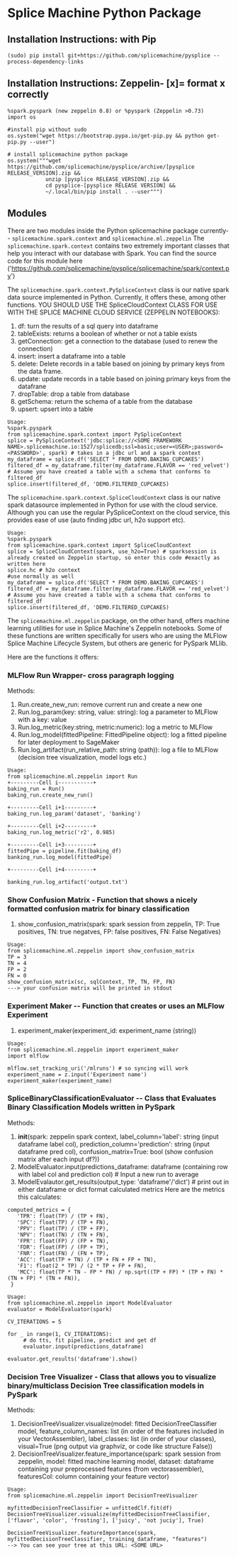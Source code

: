 # Splice Machine Python Package
## Installation Instructions: with Pip
`(sudo) pip install git+https://github.com/splicemachine/pysplice --process-dependency-links`

## Installation Instructions: Zeppelin- [x]= format x correctly
```
%spark.pyspark (new zeppelin 0.8) or %pyspark (Zeppelin >0.73)
import os

#install pip without sudo
os.system("wget https://bootstrap.pypa.io/get-pip.py && python get-pip.py --user")

# install splicemachine python package
os.system("""wget https://github.com/splicemachine/pysplice/archive/[pysplice RELEASE_VERSION].zip && 
            unzip [pysplice RELEASE_VERSION].zip && 
            cd pysplice-[pysplice RELEASE VERSION] &&
            ~/.local/bin/pip install . --user""")
```

## Modules
  There are two modules inside the Python splicemachine package currently-- `splicemachine.spark.context` and `splicemachine.ml.zeppelin`
  The `splicemachine.spark.context` contains two extremely important classes that help you interact with our database with Spark.
You can find the source code for this module here ('https://github.com/splicemachine/pysplice/splicemachine/spark/context.py')

  The `splicemachine.spark.context.PySpliceContext` class is our native spark data source implemented in Python. Currently,
  it offers these, among other functions. YOU SHOULD USE THE SpliceCloudContext CLASS FOR USE WITH THE SPLICE MACHINE CLOUD SERVICE (ZEPPELIN NOTEBOOKS):
1. df: turn the results of a sql query into dataframe
2. tableExists: returns a boolean of whether or not a table exists
3. getConnection: get a connection to the database (used to renew the connection)
4. insert: insert a dataframe into a table
5. delete: Delete records in a table based on joining by primary keys from the data frame.
6. update: update records in a table based on joining primary keys from the datafrane
7. dropTable: drop a table from database
8. getSchema: return the schema of a table from the database
9. upsert: upsert into a table

```
Usage:
%spark.pyspark
from splicemachine.spark.context import PySpliceContext
splice = PySpliceContext('jdbc:splice://<SOME FRAMEWORK NAME>.splicemachine.io:1527/splicedb;ssl=basic;user=<USER>;password=<PASSWORD>', spark) # takes in a jdbc url and a spark context
my_dataframe = splice.df('SELECT * FROM DEMO.BAKING_CUPCAKES')
filtered_df = my_dataframe.filter(my_dataframe.FLAVOR == 'red_velvet')
# Assume you have created a table with a schema that conforms to filtered_df
splice.insert(filtered_df, 'DEMO.FILTERED_CUPCAKES)
```

  The `splicemachine.spark.context.SpliceCloudContext` class is our native spark datasource implemented in Python for use with the cloud service. Although you can use the regular PySpliceContext on the cloud service, this provides ease of use (auto finding jdbc url, h2o support etc). 
 
```
Usage:
%spark.pyspark
from splicemachine.spark.context import SpliceCloudContext
splice = SpliceCloudContext(spark, use_h2o=True) # sparksession is already created on Zeppelin startup, so enter this code #exactly as written here
splice.hc # h2o context
#use normally as well
my_dataframe = splice.df('SELECT * FROM DEMO.BAKING_CUPCAKES')
filtered_df = my_dataframe.filter(my_dataframe.FLAVOR == 'red_velvet')
# Assume you have created a table with a schema that conforms to filtered_df
splice.insert(filtered_df, 'DEMO.FILTERED_CUPCAKES)
```

  The `splicemachine.ml.zeppelin` package, on the other hand, offers machine learning utilities for use in Splice Machine's Zeppelin notebooks.
  Some of these functions are written specifically for users who are using the MLFlow Splice Machine Lifecycle System, but others are generic for PySpark MLlib.
  
 Here are the functions it offers:

### MLFlow Run Wrapper- cross paragraph logging
 Methods:
 1. Run.create_new_run: remove current run and create a new one
 2. Run.log_param(key: string, value: string): log a parameter to MLFlow with a key: value
 3. Run.log_metric(key:string, metric:numeric): log a metric to MLFlow
 4. Run.log_model(fittedPipeline: FittedPipeline object): log a fitted pipeline for later deployment to SageMaker
 5. Run.log_artifact(run_relative_path: string (path)): log a file to MLFlow (decision tree visualization, model logs etc.)
 
 ```
 Usage:
 from splicemachine.ml.zeppelin import Run
 +---------Cell i-----------+
 baking_run = Run()
 baking_run.create_new_run()
 
 +---------Cell i+1---------+
 baking_run.log_param('dataset', 'banking')
 
 +---------Cell i+2---------+
 baking_run.log_metric('r2', 0.985)
 
 +---------Cell i+3---------+
 fittedPipe = pipeline.fit(baking_df)
 banking_run.log_model(fittedPipe)
 
 +---------Cell i+4---------+
 
 banking_run.log_artifact('output.txt')
 ```
 
### Show Confusion Matrix - Function that shows a nicely formatted confusion matrix for binary classification
1. show_confusion_matrix(spark: spark session from zeppelin, TP: True positives, TN: true negatves, FP: false positives, FN: False Negatives)
```
Usage:
from splicemachine.ml.zeppelin import show_confusion_matrix
TP = 3
TN = 4
FP = 2
FN = 0
show_confusion_matrix(sc, sqlContext, TP, TN, FP, FN)
---> your confusion matrix will be printed in stdout
```

### Experiment Maker -- Function that creates or uses an MLFlow Experiment
1. experiment_maker(experiment_id: experiment_name (string))

```
Usage:
from splicemachine.ml.zeppelin import experiment_maker
import mlflow

mlflow.set_tracking_uri('/mlruns') # so syncing will work
experiment_name = z.input('Experiment name')
experiment_maker(experiment_name)
```

### SpliceBinaryClassificationEvaluator -- Class that Evaluates Binary Classification Models written in PySpark
Methods:
1. __init__(spark: zeppelin spark context, label_column='label': string (input dataframe label col), prediction_column='prediction': string (input dataframe pred col), confusion_matrix=True: bool (show confusion matrix after each input df?))
3. ModelEvaluator.input(predictions_dataframe: dataframe (containing row with label col and prediction col) # Input a new run to average
4. ModelEvalautor.get_results(output_type: 'dataframe'/'dict') # print out in either dataframe or dict format calculated metrics
Here are the metrics this calculates:
```
computed_metrics = {
   'TPR': float(TP) / (TP + FN),
   'SPC': float(TP) / (TP + FN),
   'PPV': float(TP) / (TP + FP),
   'NPV': float(TN) / (TN + FN),
   'FPR': float(FP) / (FP + TN),
   'FDR': float(FP) / (FP + TP),
   'FNR': float(FN) / (FN + TP),
   'ACC': float(TP + TN) / (TP + FN + FP + TN),
   'F1': float(2 * TP) / (2 * TP + FP + FN),
   'MCC': float(TP * TN - FP * FN) / np.sqrt((TP + FP) * (TP + FN) * (TN + FP) * (TN + FN)),
 }
 ```
 
 ```
 Usage:
 from splicemachine.ml.zeppelin import ModelEvaluator
 evaluator = ModelEvaluator(spark)
 
 CV_ITERATIONS = 5
 
 for _ in range(1, CV_ITERATIONS):
      # do tts, fit pipeline, predict and get df
      evaluator.input(predictions_dataframe)
 
 evaluator.get_results('dataframe').show()
 
```

### Decision Tree Visualizer - Class that allows you to visualize binary/multiclass Decision Tree classification models in PySpark
Methods:
1. DecisionTreeVisualizer.visualize(model: fitted DecisionTreeClassifier model, feature_column_names: list (in order of the features included in your VectorAssembler), label_classes: list (in order of your classes), visual=True (png output via graphviz, or code like structure False))
2. DecisionTreeVisualizer.feature_importance(spark: spark session from zeppelin, model: fitted machine learning model, dataset: dataframe containing your preprocessed features (from vectorassembler), featuresCol: column containing your feature vector)

```
Usage:
from splicemachine.ml.zeppelin import DecisionTreeVisualizer

myfittedDecisionTreeClassifier = unfittedClf.fit(df)
DecisionTreeVisualizer.visualize(myfittedDecisionTreeClassifier, ['flavor', 'color', 'frosting'], ['juicy', 'not juciy'], True)

DecisionTreeVisualizer.featureImportance(spark, myfittedDecisionTreeClassifier, training_dataframe, "features")
--> You can see your tree at this URL: <SOME URL>

